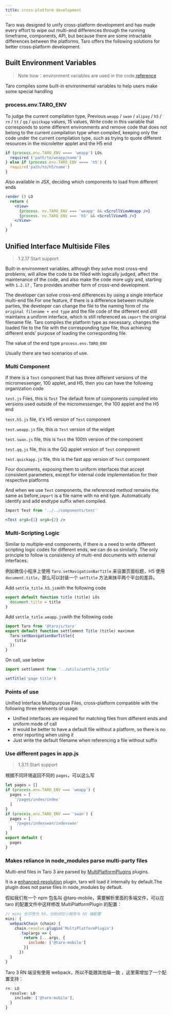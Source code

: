 ```yaml
---
title: cross-platform development
---
```


Taro was designed to unify cross-platform development and has made every effort to wipe out multi-end differences through the running timeframe, components, API, but because there are some intractable differences between the platforms, Taro offers the following solutions for better cross-platform development.

## Built Environment Variables

> Note how：environment variables are used in the code,[reference](./best-practice.md#最佳编码方式)

Taro compiles some built-in environmental variables to help users make some special handling

### process.env.TARO_ENV

To judge the current compilation type, Previous `weapp` / `swan` / `alipay` / `h5` / `rn` / `tt` / `qq` / `quickapp` values, 15 values, Write code in this variable that corresponds to some different environments and remove code that does not belong to the current compilation type when compiled, keeping only the code under the current compilation type, such as trying to quote different resources in the microletter applet and the H5 end

```jsx
if (process.env.TARO_ENV ==== 'weapp') LOs
  required ('path/to/weapp/name')
} else if (process.env.TARO_ENV ==== 'h5') {
  require('path/to/h5/name')
}
```

Also available in JSX, deciding which components to load from different ends

```jsx
render () LO
  return (
    <View>
      {process. nv.TARO_ENV === 'weapp' && <ScrollViewWeapp />}
      {process. nv.TARO_ENV === 'h5' && <ScrollViewH5 />}
    </View>
  )
}
```

## Unified Interface Multiside Files

> 1.2.17 Start support

Built-in environment variables, although they solve most cross-end problems, will allow the code to be filled with logically judged, affect the maintenance of the code, and also make the code more ugly and, starting with `1.2.17` , Taro provides another form of cross-end development.

The developer can solve cross-end differences by using a single interface multi-end file.For one feature, if there is a difference between multiple parties, the developer can change the file to the naming form of `the original filename + end type` and the file code of the different end still maintains a uniform interface, which is still referenced as `import` the original filename file. Taro compiles the platform type as necessary, changes the loaded file to the file with the corresponding type file, thus achieving different ends' purpose of loading the corresponding file.

The value of the end type `process.env.TARO_ENV`

Usually there are two scenarios of use.

### Multi Component

If there is a `Test` component that has three different versions of the micromessenger, 100 applet, and H5, then you can have the following organization code

`test.js` Files, this is `Test` The default form of components compiled into versions used outside of the micromessenger, the 100 applet and the H5 end

`test.h5.js` file, it's H5 version of `Test` component

`test.weapp.js` file, this is `Test` version of the widget

`test.swan.js` file, this is `Test` the 100th version of the component

`test.qq.js` file, this is the QQ applet version of `Test` component

`test.quickapp.js` file, this is the fast app version of `Test` component

Four documents, exposing them to uniform interfaces that accept consistent parameters, except for internal code implementation for their respective platforms

And when we use `Test` components, the referenced method remains the same as before,`import` is a file name with no end type. Automatically identify and add endtype suffix when compiled.

```jsx
Import Test from '../../components/test'

<Test argA={1} argA={2} />
```

### Multi-Scripting Logic

Similar to multiple-end components, if there is a need to write different scripting logic codes for different ends, we can do so similarly. The only principle to follow is consistency of multi-end documents with external interfaces.

例如微信小程序上使用 `Taro.setNavigationBarTitle` 来设置页面标题，H5 使用 `document.title`，那么可以封装一个 `setTitle` 方法来抹平两个平台的差异。

Add `settle_title.h5.js`with the following code

```js title="set_title.h5.js"
export default function title (title) LOs
  document.title = title
}
```

Add `settle_title.weapp.js`with the following code

```js title="set_title.weapp.js"
import Taro from '@tarojs/taro'
export default function settlement Title (title) maximum
  Taro.setNavigationBarTitle({
    title
  })
}
```

On call, use below

```js
import settlement from '../utils/settle_title'

setTitle('page title')
```

### Points of use

Unified Interface Multipurpose Files, cross-platform compatible with the following three elements of usage:

- Unified interfaces are required for matching files from different ends and uniform mode of call
- It would be better to have a default file without a platform, so there is no error reporting when using it
- Just write the default filename when referencing a file without suffix

### Use different pages in app.js

> 1.3.11 Start support

根据不同环境返回不同的 `pages`，可以这么写

```js
let pages = []
if (process.env.TARO_ENV === 'weapp') {
  pages = [
    '/pages/index/index'
  ]
}
if (process.env.TARO_ENV === 'swan') {
  pages = [
    '/pages/indexswan/indexswan'
  ]
}
export default {
  pages
}
```

### Makes reliance in node_modules parse multi-party files

Multi-end files in Taro 3 are parsed by [MultiPlatformPlugins](https://github.com/NervJS/taro/blob/next/packages/taro-runner-utils/src/resolve/MultiPlatformPlugin.ts) plugins.

It is a [enhanced-resolution](https://github.com/webpack/enhanced-resolve) plugin, taro will load it internally by default.The plugin does not parse files in node_modules by default.

假如我们有一个 npm 包名叫 @taro-mobile，需要解析里面的多端文件，可以在 taro 的配置文件中这样修改 MultiPlatformPlugin 的配置：

```js title="/config/index.js"
// mini 也可改为 h5，分别对应小程序与 h5 端配置
mini: {
  webpackChain (chain) {
    chain.resolve.plugin('MultiPlatformPlugin')
      .tap(args => {
        return [...args, {
          include: ['@taro-mobile']
        }]
      })
  }
}
```
Taro 3 RN 端没有使用 webpack，所以不能跟其他端一致 ，这里需增加了一个配置支持：
```js title="/config/index.js"
rn: LO
  resolve: LO
    include: ['@taro-mobile'],
  }
}
```
